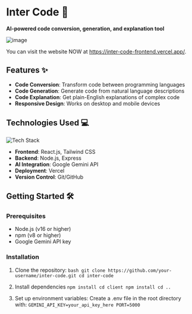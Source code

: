 # Inter Code 🚀

**AI-powered code conversion, generation, and explanation tool**

![image](https://github.com/user-attachments/assets/aa68cc5a-bbe4-497b-a838-30aef3d525b2)

You can visit the website NOW at https://inter-code-frontend.vercel.app/.

## Features ✨

- **Code Conversion**: Transform code between programming languages
- **Code Generation**: Generate code from natural language descriptions
- **Code Explanation**: Get plain-English explanations of complex code
- **Responsive Design**: Works on desktop and mobile devices

## Technologies Used 💻

![Tech Stack](https://skillicons.dev/icons?i=react,nodejs,express,tailwind,vercel,git)

- **Frontend**: React.js, Tailwind CSS
- **Backend**: Node.js, Express
- **AI Integration**: Google Gemini API
- **Deployment**: Vercel
- **Version Control**: Git/GitHub

## Getting Started 🛠️

### Prerequisites

- Node.js (v16 or higher)
- npm (v8 or higher)
- Google Gemini API key

### Installation

1. Clone the repository:
`bash
git clone https://github.com/your-username/inter-code.git
cd inter-code`

2. Install dependencies
`npm install
cd client
npm install
cd ..`

3. Set up environment variables:
Create a .env file in the root directory with:
`GEMINI_API_KEY=your_api_key_here
PORT=5000`
